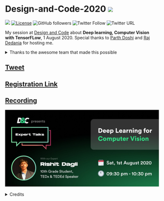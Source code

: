 # Design-and-Code-2020 <img src="https://pbs.twimg.com/profile_images/1103986739285237761/4jioEOB8_400x400.jpg" height=50>

[![](https://img.shields.io/badge/Rishit-Dagli-brightgreen.svg?colorB=00ff00)](https://www.rishit.tech)
[![License](https://img.shields.io/badge/License-Apache%202.0-blue.svg)](https://opensource.org/licenses/Apache-2.0)
![GitHub followers](https://img.shields.io/github/followers/Rishit-dagli?style=social)
![Twitter Follow](https://img.shields.io/twitter/follow/rishit_dagli?style=social)
![Twitter URL](https://img.shields.io/twitter/url?style=social&url=https%3A%2F%2Fgithub.com%2FRishit-dagli%2FDesign-and-Code-2020)

My session at [Design and Code](https://twitter.com/design_n_code) about **Deep learning, Computer Vision with TensorFLow**, 1 August 2020. Special thanks to 
[Parth Doshi](https://www.linkedin.com/in/parth-doshi-b68575192/) and [Raj Dedania](https://www.linkedin.com/in/dedaniaraj/) for hosting me.

<details>
  <summary>
Thanks to the awesome team that made this possible
    </summary>
  
  **Management**
  
*   [Parth Doshi](https://www.linkedin.com/in/parth-doshi-b68575192/)
*   [Raj Dedania](https://www.linkedin.com/in/dedaniaraj/)

**Marketing**

*   [Siddhant Sharma](https://www.linkedin.com/in/siddhant-sharma-24a399151/)
*   [Raj Dedania](https://www.linkedin.com/in/dedaniaraj/) 

**Speaker Hunt & Co-ordination**

*   [Jeetesh Singh](https://www.linkedin.com/in/jeetesh-singh-20091999/)
*   [Parth Doshi](https://www.linkedin.com/in/parth-doshi-b68575192/)
*   [Raju Potharaju](https://www.linkedin.com/in/rajupotharaju155/)

**Design Team**

*   [Raj Dedania](https://www.linkedin.com/in/dedaniaraj/)

**Supporting Team**

*   [Krunal Gediya](https://www.linkedin.com/in/krunal-gediya/)
*   [Raj Vaya](https://www.linkedin.com/in/vayaraj/)
*   [Abhijeet Nandvikar](https://www.linkedin.com/in/abhijeet-nandvikar-724b7818b/)
*   [Mohit Belokar](https://www.linkedin.com/in/mohitbelokar/)
*   [Nidhi Tiwari](https://www.linkedin.com/in/nidhi-tiwari-2778a0b6/)
*   [Akshay Agrawal](https://www.linkedin.com/in/axay/)
*   [Hriday Hegde](https://www.linkedin.com/in/hridayhegde/)
*   [Harshal Bhatia](https://www.linkedin.com/in/harshal-bhatia/)
*   [Aniruddh Kubal](https://www.linkedin.com/in/aniruddh-kubal-8081b2180/)
</details>

## [Tweet](https://twitter.com/design_n_code/status/1288506871494500353?s=20)

## [Registration Link](https://bit.ly/cv-with-tf)

## [Recording](https://www.youtube.com/watch?v=8c7i5_A9kxA)

![](images/d_and_c.jpeg)

<details>
  <summary>
    Credits
    </summary>
  The credits for this poster go to [Raj Dedania](https://www.linkedin.com/in/dedaniaraj/)
  </details>
